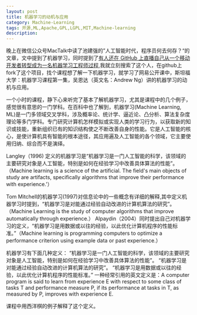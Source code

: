 ```yaml
---
layout: post
title: 机器学习的动机与应用
category: Machine-Learning
tags: 开源,ML,Apache,GPL,LGPL,MIT,Machine-learning
description: 
---
```


晚上在微信公众号MacTalk中读了池建强的”人工智能时代，程序员何去何存？“的文章，文中提到了机器学习，同时提到了[有人还在 GitHub 上直播自己从一个移动开发者转型成为一名机器学习工程师过程](https://github.com/ZuzooVn/machine-learning-for-software-engineers),我就立刻搜索了这个人，在github上fork了这个项目，找个课程想了解一下机器学习，就学习了网易公开课中，斯坦福大学：机器学习课程第一集，吴恩达（英文名：Andrew Ng）讲的机器学习的动机与应用。

一个小时的课程，静下心来听完了基本了解机器学习，尤其是课程中的几个例子，感觉很有意思的一门学科。在百科中也了解到，机器学习(Machine Learning, ML)是一门多领域交叉学科，涉及概率论、统计学、逼近论、凸分析、算法复杂度理论等多门学科。专门研究计算机怎样模拟或实现人类的学习行为，以获取新的知识或技能，重新组织已有的知识结构使之不断改善自身的性能。它是人工智能的核心，是使计算机具有智能的根本途径，其应用遍及人工智能的各个领域，它主要使用归纳、综合而不是演绎。

Langley（1996) 定义的机器学习是“机器学习是一门人工智能的科学，该领域的主要研究对象是人工智能，特别是如何在经验学习中改善具体算法的性能”。（Machine learning is a science of the artificial. The field's main objects of study are artifacts, specifically algorithms that improve their performance with experience.'）

Tom Mitchell的机器学习(1997)对信息论中的一些概念有详细的解释,其中定义机器学习时提到，“机器学习是对能通过经验自动改进的计算机算法的研究”。（Machine Learning is the study of computer algorithms that improve automatically through experience.）
Alpaydin（2004）同时提出自己对机器学习的定义，“机器学习是用数据或以往的经验，以此优化计算机程序的性能标准。”（Machine learning is programming computers to optimize a performance criterion using example data or past experience.）

机器学习有下面几种定义： “机器学习是一门人工智能的科学，该领域的主要研究对象是人工智能，特别是如何在经验学习中改善具体算法的性能”。 “机器学习是对能通过经验自动改进的计算机算法的研究”。 “机器学习是用数据或以往的经验，以此优化计算机程序的性能标准。” 一种经常引用的英文定义是：A computer program is said to learn from experience E with respect to some class of tasks T and performance measure P, if its performance at tasks in T, as measured by P, improves with experience E.

课程中用西洋棋的例子解释了这个定义。


